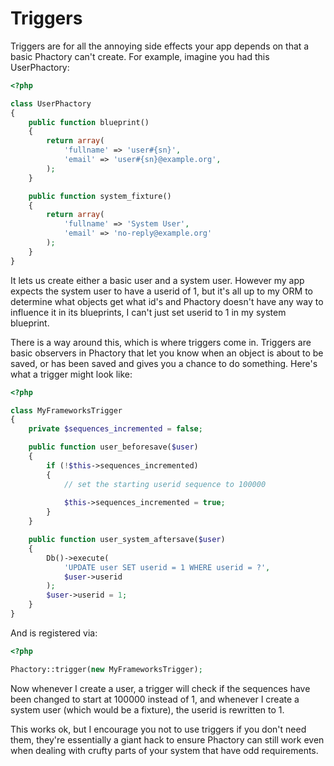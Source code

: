 # Triggers

Triggers are for all the annoying side effects your app depends on that
a basic Phactory can't create. For example, imagine you had this UserPhactory:

```php
<?php

class UserPhactory
{
    public function blueprint()
    {
        return array(
            'fullname' => 'user#{sn}',
            'email' => 'user#{sn}@example.org',
        );
    }

    public function system_fixture()
    {
        return array(
            'fullname' => 'System User',
            'email' => 'no-reply@example.org'
        );
    }
}

```

It lets us create either a basic user and a system user. However my app expects
the system user to have a userid of 1, but it's all up to my ORM to determine
what objects get what id's and Phactory doesn't have any way to influence it
in its blueprints, I can't just set userid to 1 in my system blueprint.

There is a way around this, which is where triggers come in. Triggers are
basic observers in Phactory that let you know when an object is about to be
saved, or has been saved and gives you a chance to do something. Here's what
a trigger might look like:

```php
<?php

class MyFrameworksTrigger
{
    private $sequences_incremented = false;

    public function user_beforesave($user)
    {
        if (!$this->sequences_incremented)
        {
            // set the starting userid sequence to 100000
            
            $this->sequences_incremented = true;
        }
    }

    public function user_system_aftersave($user)
    {
        Db()->execute(
            'UPDATE user SET userid = 1 WHERE userid = ?',
            $user->userid
        );
        $user->userid = 1;
    }
}

```

And is registered via:

```php
<?php

Phactory::trigger(new MyFrameworksTrigger);

```

Now whenever I create a user, a trigger will check if the sequences have been
changed to start at 100000 instead of 1, and whenever I create a system user
(which would be a fixture), the userid is rewritten to 1.

This works ok, but I encourage you not to use triggers if you don't need them,
they're essentially a giant hack to ensure Phactory can still work even when
dealing with crufty parts of your system that have odd requirements.
